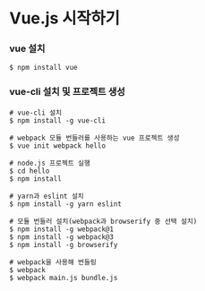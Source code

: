 # Vue.js 시작하기

### vue 설치
```shell
$ npm install vue
```

### vue-cli 설치 및 프로젝트 생성
```shell
# vue-cli 설치
$ npm install -g vue-cli

# webpack 모듈 번들러를 사용하는 vue 프로젝트 생성
$ vue init webpack hello

# node.js 프로젝트 실행
$ cd hello
$ npm install

# yarn과 eslint 설치
$ npm install -g yarn eslint

# 모듈 번들러 설치(webpack과 browserify 중 선택 설치)
$ npm install -g webpack@1
$ npm install -g webpack@3
$ npm install -g browserify

# webpack을 사용해 번들링
$ webpack
$ webpack main.js bundle.js
```

